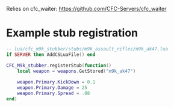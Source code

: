 Relies on cfc_waiter: https://github.com/CFC-Servers/cfc_waiter


# Example stub registration
```lua
-- lua/cfc_m9k_stubber/stubs/m9k_assault_rifles/m9k_ak47.lua
if SERVER then AddCSLuaFile() end

CFC_M9k_stubber.registerStub(function()
    local weapon = weapons.GetStored("m9k_ak47")
    
    weapon.Primary.KickDown = 0.1
    weapon.Primary.Damage = 25
    weapon.Primary.Spread = .08
end)
```
